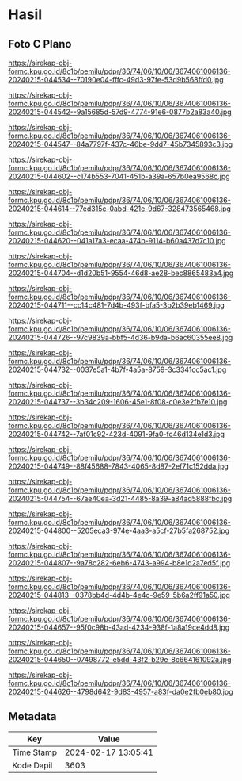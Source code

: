# Hasil

## Foto C Plano

https://sirekap-obj-formc.kpu.go.id/8c1b/pemilu/pdpr/36/74/06/10/06/3674061006136-20240215-044534--70190e04-fffc-49d3-97fe-53d9b568ffd0.jpg

https://sirekap-obj-formc.kpu.go.id/8c1b/pemilu/pdpr/36/74/06/10/06/3674061006136-20240215-044542--9a15685d-57d9-4774-91e6-0877b2a83a40.jpg

https://sirekap-obj-formc.kpu.go.id/8c1b/pemilu/pdpr/36/74/06/10/06/3674061006136-20240215-044547--84a7797f-437c-46be-9dd7-45b7345893c3.jpg

https://sirekap-obj-formc.kpu.go.id/8c1b/pemilu/pdpr/36/74/06/10/06/3674061006136-20240215-044602--c174b553-7041-451b-a39a-657b0ea9568c.jpg

https://sirekap-obj-formc.kpu.go.id/8c1b/pemilu/pdpr/36/74/06/10/06/3674061006136-20240215-044614--77ed315c-0abd-421e-9d67-328473565468.jpg

https://sirekap-obj-formc.kpu.go.id/8c1b/pemilu/pdpr/36/74/06/10/06/3674061006136-20240215-044620--041a17a3-ecaa-474b-9114-b60a437d7c10.jpg

https://sirekap-obj-formc.kpu.go.id/8c1b/pemilu/pdpr/36/74/06/10/06/3674061006136-20240215-044704--d1d20b51-9554-46d8-ae28-bec8865483a4.jpg

https://sirekap-obj-formc.kpu.go.id/8c1b/pemilu/pdpr/36/74/06/10/06/3674061006136-20240215-044711--cc14c481-7d4b-493f-bfa5-3b2b39eb1469.jpg

https://sirekap-obj-formc.kpu.go.id/8c1b/pemilu/pdpr/36/74/06/10/06/3674061006136-20240215-044726--97c9839a-bbf5-4d36-b9da-b6ac60355ee8.jpg

https://sirekap-obj-formc.kpu.go.id/8c1b/pemilu/pdpr/36/74/06/10/06/3674061006136-20240215-044732--0037e5a1-4b7f-4a5a-8759-3c3341cc5ac1.jpg

https://sirekap-obj-formc.kpu.go.id/8c1b/pemilu/pdpr/36/74/06/10/06/3674061006136-20240215-044737--3b34c209-1606-45e1-8f08-c0e3e2fb7e10.jpg

https://sirekap-obj-formc.kpu.go.id/8c1b/pemilu/pdpr/36/74/06/10/06/3674061006136-20240215-044742--7af01c92-423d-4091-9fa0-fc46d134e1d3.jpg

https://sirekap-obj-formc.kpu.go.id/8c1b/pemilu/pdpr/36/74/06/10/06/3674061006136-20240215-044749--88f45688-7843-4065-8d87-2ef71c152dda.jpg

https://sirekap-obj-formc.kpu.go.id/8c1b/pemilu/pdpr/36/74/06/10/06/3674061006136-20240215-044754--67ae40ea-3d21-4485-8a39-a84ad5888fbc.jpg

https://sirekap-obj-formc.kpu.go.id/8c1b/pemilu/pdpr/36/74/06/10/06/3674061006136-20240215-044800--5205eca3-974e-4aa3-a5cf-27b5fa268752.jpg

https://sirekap-obj-formc.kpu.go.id/8c1b/pemilu/pdpr/36/74/06/10/06/3674061006136-20240215-044807--9a78c282-6eb6-4743-a994-b8e1d2a7ed5f.jpg

https://sirekap-obj-formc.kpu.go.id/8c1b/pemilu/pdpr/36/74/06/10/06/3674061006136-20240215-044813--0378bb4d-4d4b-4e4c-9e59-5b6a2ff91a50.jpg

https://sirekap-obj-formc.kpu.go.id/8c1b/pemilu/pdpr/36/74/06/10/06/3674061006136-20240215-044657--95f0c98b-43ad-4234-938f-1a8a19ce4dd8.jpg

https://sirekap-obj-formc.kpu.go.id/8c1b/pemilu/pdpr/36/74/06/10/06/3674061006136-20240215-044650--07498772-e5dd-43f2-b29e-8c664161092a.jpg

https://sirekap-obj-formc.kpu.go.id/8c1b/pemilu/pdpr/36/74/06/10/06/3674061006136-20240215-044626--4798d642-9d83-4957-a83f-da0e2fb0eb80.jpg


## Metadata

| Key        | Value               |
| ---------- | ------------------- |
| Time Stamp | 2024-02-17 13:05:41 |
| Kode Dapil | 3603                |



